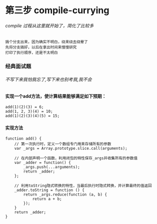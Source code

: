 # 第三步 compile-currying

###### compile 过程从这里就开始了，简化了比较多

    搞个分支出来，因为确实不明白，绕来绕去绕晕了
    先将分支搞好，以后在拿出时间来慢慢研究
    打印了执行顺序，还是不太明白

### 经典面试题
###### 不写下来我怕我忘了,写下来也别考我,我不会

#### 实现一个add方法，使计算结果能够满足如下预期：

    add(1)(2)(3) = 6;
    add(1, 2, 3)(4) = 10;
    add(1)(2)(3)(4)(5) = 15;

#### 实现方法

    function add() {
        // 第一次执行时，定义一个数组专门用来存储所有的参数
        var _args = Array.prototype.slice.call(arguments);
        
        // 在内部声明一个函数，利用闭包的特性保存_args并收集所有的参数值
        var _adder = function() {
            _args.push(...arguments);
            return _adder;
        };
        
        // 利用toString隐式转换的特性，当最后执行时隐式转换，并计算最终的值返回
        _adder.toString = function () {
            return _args.reduce(function (a, b) {
                return a + b;
            });
        }
        return _adder;
    }
